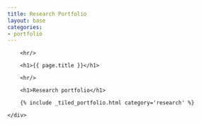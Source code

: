 ```yaml
---
title: Research Portfolio
layout: base
categories:
- portfolio
---
```


<div class="row portfolio">
    <div class="col-12">

        <hr/>

        <h1>{{ page.title }}</h1>

        <hr/>

        <h1>Research portfolio</h1>

        {% include _tiled_portfolio.html category='research' %}

    </div>
</div>
